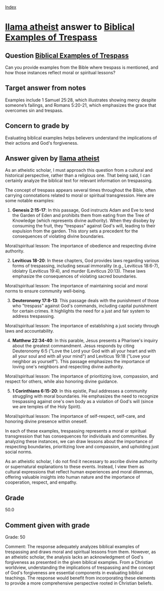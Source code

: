 
[Index](../../index.md)
# [llama atheist](../../answering_models/llama_atheist.md) answer to [Biblical Examples of Trespass](../../questions/Biblical_Examples_of_Trespass.md)

## Question [Biblical Examples of Trespass](../../questions/Biblical_Examples_of_Trespass.md)
Can you provide examples from the Bible where trespass is mentioned, and how those instances reflect moral or spiritual lessons?

## Target answer from notes
Examples include 1 Samuel 25:28, which illustrates showing mercy despite someone’s failings, and Romans 5:20-21, which emphasizes the grace that overcomes sin and trespass.

## Concern to grade by
Evaluating biblical examples helps believers understand the implications of their actions and God's forgiveness.

## Answer given by [llama atheist](../../answering_models/llama_atheist.md)
As an atheistic scholar, I must approach this question from a cultural and historical perspective, rather than a religious one. That being said, I can certainly analyze the biblical text for relevant information on trespassing.

The concept of trespass appears several times throughout the Bible, often carrying connotations related to moral or spiritual transgression. Here are some notable examples:

1. **Genesis 2:15-17**: In this passage, God instructs Adam and Eve to tend the Garden of Eden and prohibits them from eating from the Tree of Knowledge (which represents divine authority). When they disobey by consuming the fruit, they "trespass" against God's will, leading to their expulsion from the garden. This story sets a precedent for the consequences of violating divine boundaries.

Moral/spiritual lesson: The importance of obedience and respecting divine authority.

2. **Leviticus 18-20**: In these chapters, God provides laws regarding various forms of trespassing, including sexual immorality (e.g., Leviticus 18:6-7), idolatry (Leviticus 19:4), and murder (Leviticus 20:13). These laws emphasize the consequences of violating sacred boundaries.

Moral/spiritual lesson: The importance of maintaining social and moral norms to ensure community well-being.

3. **Deuteronomy 17:8-13**: This passage deals with the punishment of those who "trespass" against God's commands, including capital punishment for certain crimes. It highlights the need for a just and fair system to address trespassing.

Moral/spiritual lesson: The importance of establishing a just society through laws and accountability.

4. **Matthew 22:34-40**: In this parable, Jesus presents a Pharisee's inquiry about the greatest commandment. Jesus responds by citing Deuteronomy 6:5 ("Love the Lord your God with all your heart and with all your soul and with all your mind") and Leviticus 19:18 ("Love your neighbor as yourself"). This passage emphasizes the importance of loving one's neighbors and respecting divine authority.

Moral/spiritual lesson: The importance of prioritizing love, compassion, and respect for others, while also honoring divine guidance.

5. **1 Corinthians 6:15-20**: In this epistle, Paul addresses a community struggling with moral boundaries. He emphasizes the need to recognize trespassing against one's own body as a violation of God's will (since we are temples of the Holy Spirit).

Moral/spiritual lesson: The importance of self-respect, self-care, and honoring divine presence within oneself.

In each of these examples, trespassing represents a moral or spiritual transgression that has consequences for individuals and communities. By analyzing these instances, we can draw lessons about the importance of respecting boundaries, prioritizing love and compassion, and upholding just social norms.

As an atheistic scholar, I do not find it necessary to ascribe divine authority or supernatural explanations to these events. Instead, I view them as cultural expressions that reflect human experiences and moral dilemmas, offering valuable insights into human nature and the importance of cooperation, respect, and empathy.

## Grade
50.0

## Comment given with grade
Grade: 50

Comment: The response adequately analyzes biblical examples of trespassing and draws moral and spiritual lessons from them. However, as an atheistic scholar, the analysis lacks an acknowledgment of God's forgiveness as presented in the given biblical examples. From a Christian worldview, understanding the implications of trespassing and the concept of God's forgiveness are essential components in evaluating biblical teachings. The response would benefit from incorporating these elements to provide a more comprehensive perspective rooted in Christian beliefs.
